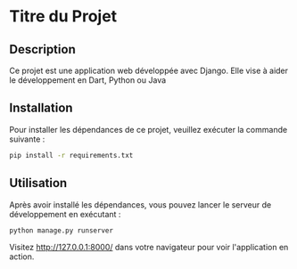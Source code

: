# Titre du Projet

## Description

Ce projet est une application web développée avec Django. Elle vise à aider le développement en Dart, Python ou Java

## Installation

Pour installer les dépendances de ce projet, veuillez exécuter la commande suivante :

```bash
pip install -r requirements.txt
```

## Utilisation

Après avoir installé les dépendances, vous pouvez lancer le serveur de développement en exécutant :

```bash
python manage.py runserver
```

Visitez http://127.0.0.1:8000/ dans votre navigateur pour voir l'application en action.